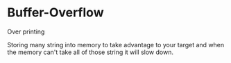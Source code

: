 # Buffer-Overflow
Over printing

Storing many string into memory to take advantage to your target and when the memory can't take all of those string it will slow down.
